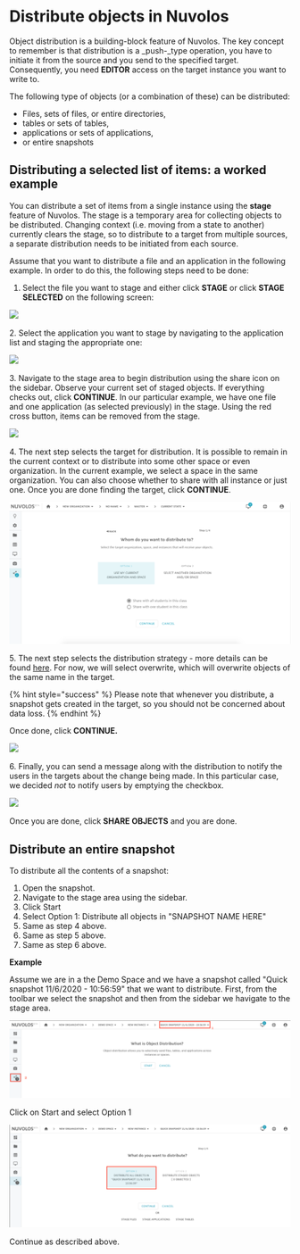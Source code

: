# Distribute objects in Nuvolos

Object distribution is a building-block feature of Nuvolos. The key concept to remember is that distribution is a _push-_type operation, you have to initiate it from the source and you send to the specified target. Consequently, you need **EDITOR** access on the target instance you want to write to.

The following type of objects (or a combination of these) can be distributed:

* Files, sets of files, or entire directories,
* tables or sets of tables,
* applications or sets of applications,
* or entire snapshots

## Distributing a selected list of items: a worked example

You can distribute a set of items from a single instance using the **stage** feature of Nuvolos. The stage is a temporary area for collecting objects to be distributed. Changing context (i.e. moving from a state to another) currently clears the stage, so to distribute to a target from multiple sources, a separate distribution needs to be initiated from each source.

Assume that you want to distribute a file and an application in the following example. In order to do this, the following steps need to be done:

1. Select the file you want to stage and either click **STAGE** or click **STAGE SELECTED** on the following screen:

![](broken-reference)

&#x20;    2\. Select the application you want to stage by navigating to the application list and staging the appropriate one:

![](broken-reference)

&#x20;    3\. Navigate to the stage area to begin distribution using the share icon on the sidebar. Observe your current set of staged objects. If everything checks out, click **CONTINUE**.  In our particular example, we have one file and one application (as selected previously) in the stage. Using the red cross button, items can be removed from the stage.

![](broken-reference)

&#x20;    4\. The next step selects the target for distribution. It is possible to remain in the current context or to distribute into some other space or even organization. In the current example, we select a space in the same organization. You can also choose whether to share with all instance or just one. Once you are done finding the target, click **CONTINUE**.

![](../../.gitbook/assets/screen-shot-2020-03-16-at-4.32.01-pm.png)

5\. The next step selects the distribution strategy - more details can be found [here](distribution-strategies.md). For now, we will select overwrite, which will overwrite objects of the same name in the target.&#x20;

{% hint style="success" %}
Please note that whenever you distribute, a snapshot gets created in the target, so you should not be concerned about data loss.
{% endhint %}

&#x20;Once done, click **CONTINUE.**

![](broken-reference)

6\. Finally, you can send a message along with the distribution to notify the users in the targets about the change being made. In this particular case, we decided _not_ to notify users by emptying the checkbox.

![](broken-reference)

Once you are done, click **SHARE OBJECTS** and you are done.

## Distribute an entire snapshot

To distribute all the contents of a snapshot:

1. Open the snapshot.
2. Navigate to the stage area using the sidebar.
3. Click Start
4. Select Option 1: Distribute all objects in "SNAPSHOT NAME HERE"
5. Same as step 4 above.
6. Same as step 5 above.
7. Same as step 6 above.

**Example**

Assume we are in a the Demo Space and we have a snapshot called "Quick snapshot 11/6/2020 - 10:56:59" that we want to distribute. First, from the toolbar we select the snapshot and then from the sidebar we havigate to the stage area.

![](../../.gitbook/assets/screen-shot-2020-06-11-at-10.59.54-am.png)

Click on Start and select Option 1

![](../../.gitbook/assets/screen-shot-2020-06-11-at-11.03.52-am.png)

Continue as described above.
